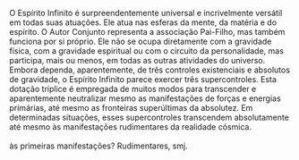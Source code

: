 ﻿O Espírito Infinito é surpreendentemente universal e incrivelmente versátil em todas suas atuações. Ele atua nas esferas da mente, da matéria e do espírito. O Autor Conjunto representa a associação Pai-Filho, mas também funciona por si próprio. Ele não se ocupa diretamente com a gravidade física, com a gravidade espiritual ou com o circuito da personalidade, mas participa, mais ou menos, em todas as outras atividades do universo. Embora dependa, aparentemente, de três controles existenciais e absolutos de gravidade, o Espírito Infinito parece exercer três supercontroles. Esta dotação tríplice é empregada de muitos modos para transcender e aparentemente neutralizar mesmo as manifestações de forças e energias primárias, até mesmo as fronteiras superúltimas da absolutez. Em determinadas situações, esses supercontroles transcendem absolutamente até mesmo às manifestações rudimentares da realidade cósmica.<BR><BR>às primeiras manifestações? Rudimentares, smj.